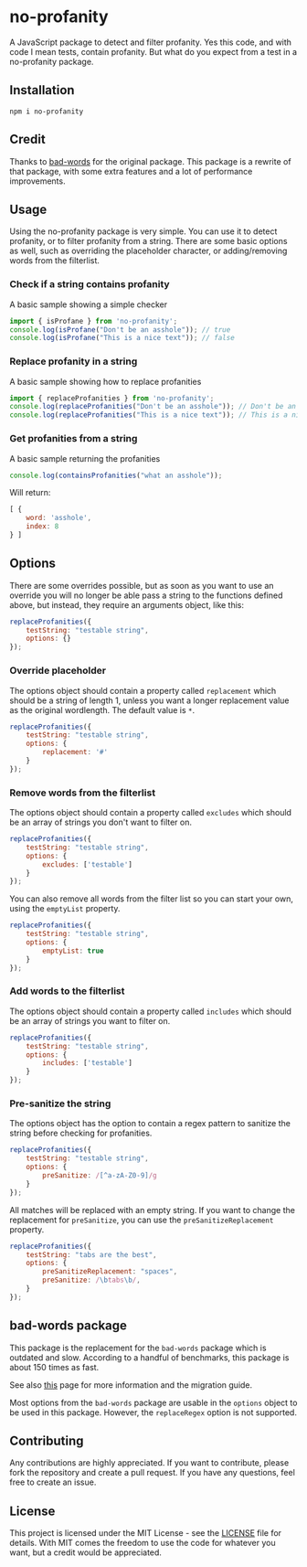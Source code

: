 # no-profanity

A JavaScript package to detect and filter profanity. Yes this code, and with code I mean tests, contain profanity. But what do you expect from a test in a no-profanity package.
## Installation
```
npm i no-profanity
```
## Credit
Thanks to [bad-words](https://github.com/web-mech/badwords) for the original package. This package is a rewrite of that package, with some extra features and a lot of performance improvements.

## Usage
Using the no-profanity package is very simple. You can use it to detect profanity, or to filter profanity from a string. There are some basic options as well, such as overriding the placeholder character, or adding/removing words from the filterlist.

### Check if a string contains profanity
A basic sample showing a simple checker
```js
import { isProfane } from 'no-profanity';
console.log(isProfane("Don't be an asshole")); // true
console.log(isProfane("This is a nice text")); // false
```

### Replace profanity in a string
A basic sample showing how to replace profanities
```js
import { replaceProfanities } from 'no-profanity';
console.log(replaceProfanities("Don't be an asshole")); // Don't be an *******
console.log(replaceProfanities("This is a nice text")); // This is a nice text
```

### Get profanities from a string
A basic sample returning the profanities
```js
console.log(containsProfanities("what an asshole"));
```

Will return:
```js
[ { 
    word: 'asshole', 
    index: 8 
} ]
```

## Options
There are some overrides possible, but as soon as you want to use an override you will no longer be able pass a string to the functions defined above, but instead, they require an arguments object, like this:

```js
replaceProfanities({
    testString: "testable string",
    options: {}
});
```

### Override placeholder
 The options object should contain a property called `replacement` which should be a string of length 1, unless you want a longer replacement value as the original wordlength. The default value is `*`.

```js
replaceProfanities({
    testString: "testable string",
    options: {
        replacement: '#'
    }
});
```

### Remove words from the filterlist
The options object should contain a property called `excludes` which should be an array of strings you don't want to filter on. 

```js
replaceProfanities({
    testString: "testable string",
    options: {
        excludes: ['testable']
    }
});
```

You can also remove all words from the filter list so you can start your own, using the `emptyList` property.

```js
replaceProfanities({
    testString: "testable string",
    options: {
        emptyList: true
    }
});
```

### Add words to the filterlist
The options object should contain a property called `includes` which should be an array of strings you want to filter on. 

```js
replaceProfanities({
    testString: "testable string",
    options: {
        includes: ['testable']
    }
});
```

### Pre-sanitize the string
The options object has the option to contain a regex pattern to sanitize the string before checking for profanities. 

```js
replaceProfanities({
    testString: "testable string",
    options: {
        preSanitize: /[^a-zA-Z0-9]/g
    }
});
```

All matches will be replaced with an empty string. If you want to change the replacement for `preSanitize`, you can use the `preSanitizeReplacement` property.

```js
replaceProfanities({
    testString: "tabs are the best",
    options: {
        preSanitizeReplacement: "spaces",
        preSanitize: /\btabs\b/,
    }
});
```

## bad-words package
This package is the replacement for the `bad-words` package which is outdated and slow. According to a handful of benchmarks, this package is about 150 times as fast. 

See also [this](other-packages.md) page for more information and the migration guide.

Most options from the `bad-words` package are usable in the `options` object to be used in this package. However, the `replaceRegex` option is not supported.

## Contributing
Any contributions are highly appreciated. If you want to contribute, please fork the repository and create a pull request. If you have any questions, feel free to create an issue.

## License
This project is licensed under the MIT License - see the [LICENSE](LICENSE) file for details. With MIT comes the freedom to use the code for whatever you want, but a credit would be appreciated.